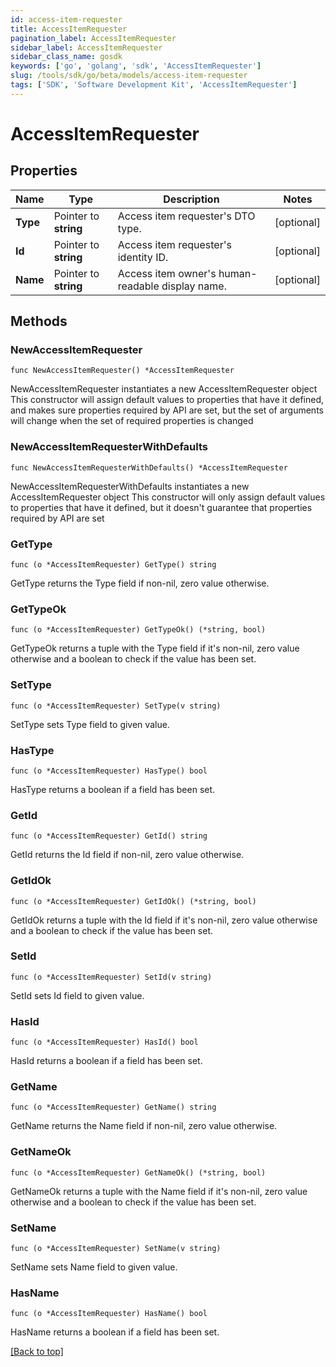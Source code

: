 ```yaml
---
id: access-item-requester
title: AccessItemRequester
pagination_label: AccessItemRequester
sidebar_label: AccessItemRequester
sidebar_class_name: gosdk
keywords: ['go', 'golang', 'sdk', 'AccessItemRequester'] 
slug: /tools/sdk/go/beta/models/access-item-requester
tags: ['SDK', 'Software Development Kit', 'AccessItemRequester']
---
```


# AccessItemRequester

## Properties

Name | Type | Description | Notes
------------ | ------------- | ------------- | -------------
**Type** |  Pointer to **string** | Access item requester&#39;s DTO type. | [optional] 
**Id** |  Pointer to **string** | Access item requester&#39;s identity ID. | [optional] 
**Name** |  Pointer to **string** | Access item owner&#39;s human-readable display name. | [optional] 

## Methods

### NewAccessItemRequester

`func NewAccessItemRequester() *AccessItemRequester`

NewAccessItemRequester instantiates a new AccessItemRequester object
This constructor will assign default values to properties that have it defined,
and makes sure properties required by API are set, but the set of arguments
will change when the set of required properties is changed

### NewAccessItemRequesterWithDefaults

`func NewAccessItemRequesterWithDefaults() *AccessItemRequester`

NewAccessItemRequesterWithDefaults instantiates a new AccessItemRequester object
This constructor will only assign default values to properties that have it defined,
but it doesn't guarantee that properties required by API are set

### GetType

`func (o *AccessItemRequester) GetType() string`

GetType returns the Type field if non-nil, zero value otherwise.

### GetTypeOk

`func (o *AccessItemRequester) GetTypeOk() (*string, bool)`

GetTypeOk returns a tuple with the Type field if it's non-nil, zero value otherwise
and a boolean to check if the value has been set.

### SetType

`func (o *AccessItemRequester) SetType(v string)`

SetType sets Type field to given value.

### HasType

`func (o *AccessItemRequester) HasType() bool`

HasType returns a boolean if a field has been set.

### GetId

`func (o *AccessItemRequester) GetId() string`

GetId returns the Id field if non-nil, zero value otherwise.

### GetIdOk

`func (o *AccessItemRequester) GetIdOk() (*string, bool)`

GetIdOk returns a tuple with the Id field if it's non-nil, zero value otherwise
and a boolean to check if the value has been set.

### SetId

`func (o *AccessItemRequester) SetId(v string)`

SetId sets Id field to given value.

### HasId

`func (o *AccessItemRequester) HasId() bool`

HasId returns a boolean if a field has been set.

### GetName

`func (o *AccessItemRequester) GetName() string`

GetName returns the Name field if non-nil, zero value otherwise.

### GetNameOk

`func (o *AccessItemRequester) GetNameOk() (*string, bool)`

GetNameOk returns a tuple with the Name field if it's non-nil, zero value otherwise
and a boolean to check if the value has been set.

### SetName

`func (o *AccessItemRequester) SetName(v string)`

SetName sets Name field to given value.

### HasName

`func (o *AccessItemRequester) HasName() bool`

HasName returns a boolean if a field has been set.


[[Back to top]](#) 


